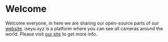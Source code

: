 # Welcome

Welcome everyone, in here we are sharing our open-source parts of our [website](https://www.iseyu.xyz). iseyu.xyz is a platform where you can see all cameras around the world. Please visit [our site](https://www.iseyu.xyz) to get more info.
